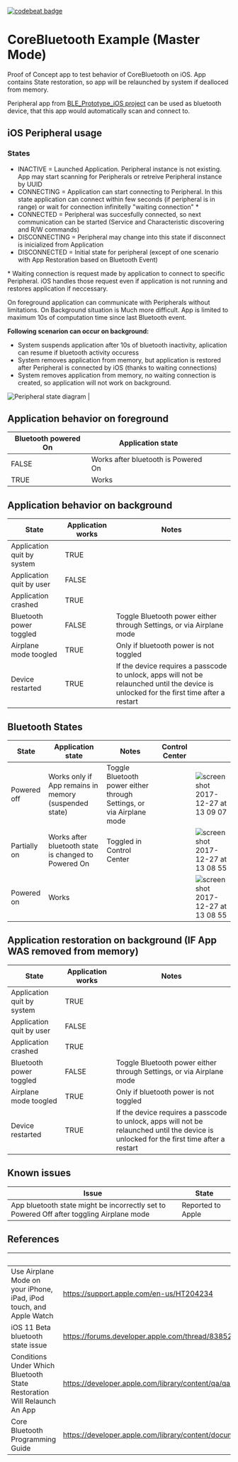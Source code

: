 [![codebeat badge](https://codebeat.co/badges/42817019-0933-41c7-b3e4-0abe9c2405b3)](https://codebeat.co/projects/github-com-qase-corebluetooth_master_example-master-59d48dfd-4525-4ab8-8b89-3184ba63ac11)

# CoreBluetooth Example (Master Mode)


Proof of Concept app to test behavior of CoreBluetooth on iOS. App contains State restoration, so app will be relaunched by system if dealloced from memory.

Peripheral app from [BLE_Prototype_iOS project](https://github.com/Qase/BLE_Prototype_iOS) can be used as bluetooth device, that this app would automatically scan and connect to.

## iOS Peripheral usage

### States
* INACTIVE = Launched Application. Peripheral instance is not existing. App may start scanning for Peripherals or retreive Peripheral instance by UUID
* CONNECTING = Application can start connecting to Peripheral. In this state application can connect within few seconds (if peripheral is in range) or wait for connection infinitelly "waiting connection" *
* CONNECTED = Peripheral was succesfully connected, so next communication can be started (Service and Characteristic discovering and R/W commands)
* DISCONNECTING = Peripheral may change into this state if disconnect is inicialized from Application
* DISCONNECTED = Initial state for peripheral (except of one scenario with App Restoration based on Bluetooth Event)

\* Waiting connection is request made by application to connect to specific Peripheral. iOS handles those request even if application is not running and restores application if neccessary.

On foreground application can communicate with Peripherals without limitations. On Background situation is Much more difficult. App is limited to maximum 10s of computation time since last Bluetooth event.

**Following scenarion can occur on background:**

* System suspends application after 10s of bluetooth inactivity, aplication can resume if bluetooth activity occuress
* System removes application from memory, but application is restored after Peripheral is connected by iOS (thanks to waiting connections) 
* System removes application from memory, no waiting connection is created, so application will not work on background.


![Peripheral state diagram](https://user-images.githubusercontent.com/5677479/54940619-5c2aaf00-4f2b-11e9-8bfa-ec5c293bb022.png) | 

## Application behavior on foreground

| Bluetooth powered On | Application state                   |  |  |  | 
|----------------------|-------------------------------------|--|--|--| 
| FALSE                | Works after bluetooth is Powered On |  |  |  | 
| TRUE                 | Works                               |  |  |  | 


## Application behavior on background

| State                      | Application works | Notes                                                                                                                                    | 
|----------------------------|-------------------|------------------------------------------------------------------------------------------------------------------------------------------| 
| Application quit by system | TRUE              |                                                                                                                                          | 
| Application quit by user   | FALSE             |                                                                                                                                          | 
| Application crashed        | TRUE              |                                                                                                                                          | 
| Bluetooth power toggled    | FALSE             | Toggle Bluetooth power either through Settings, or via Airplane mode                                                                     | 
| Airplane mode toogled      | TRUE              | Only if bluetooth power is not toggled                                                                                                   | 
| Device restarted           | TRUE              | If the device requires a passcode to unlock, apps will not be relaunched until the device is unlocked for the first time after a restart | 


## Bluetooth States
| State        | Application state                                     | Notes                                                                | Control Center |  | 
|--------------|-------------------------------------------------------|----------------------------------------------------------------------|----------------|--| 
| Powered off  | Works only if App remains in memory (suspended state) | Toggle Bluetooth power either through Settings, or via Airplane mode |                | ![screen shot 2017-12-27 at 13 09 07](https://user-images.githubusercontent.com/5677479/34609561-94a507d4-f21d-11e7-86d5-5a641311203a.png) | 
| Partially on | Works after bluetooth state is changed to Powered On  | Toggled in Control Center                                            |                | ![screen shot 2017-12-27 at 13 08 55](https://user-images.githubusercontent.com/5677479/34609557-911bf26c-f21d-11e7-9787-7e88752efbf1.png) | 
| Powered on   | Works                                                 |                                                                      |                | ![screen shot 2017-12-27 at 13 08 55](https://user-images.githubusercontent.com/5677479/34609555-8e1e4f6a-f21d-11e7-9b4c-4aef7554617a.png) | 


## Application restoration on background (IF App WAS removed from memory)

| State                      | Application works | Notes                                                                                                                                    | 
|----------------------------|-------------------|------------------------------------------------------------------------------------------------------------------------------------------| 
| Application quit by system | TRUE              |                                                                                                                                          | 
| Application quit by user   | FALSE             |                                                                                                                                          | 
| Application crashed        | TRUE              |                                                                                                                                          | 
| Bluetooth power toggled    | FALSE             | Toggle Bluetooth power either through Settings, or via Airplane mode                                                                     | 
| Airplane mode toogled      | TRUE              | Only if bluetooth power is not toggled                                                                                                   | 
| Device restarted           | TRUE              | If the device requires a passcode to unlock, apps will not be relaunched until the device is unlocked for the first time after a restart | 



## Known issues

| Issue                                                                                    | State             | 
|------------------------------------------------------------------------------------------|-------------------| 
| App bluetooth state might be incorrectly set to Powered Off after toggling Airplane mode | Reported to Apple | 


## References

|                                                                         | Link                                                                                                                                                   | 
|-------------------------------------------------------------------------|--------------------------------------------------------------------------------------------------------------------------------------------------------| 
| Use Airplane Mode on your iPhone, iPad, iPod touch, and Apple Watch     | https://support.apple.com/en-us/HT204234                                                                                                               | 
| iOS 11 Beta bluetooth state issue                                       | https://forums.developer.apple.com/thread/83852                                                                                                        | 
| Conditions Under Which Bluetooth State Restoration Will Relaunch An App | https://developer.apple.com/library/content/qa/qa1962/_index.html                                                                                      | 
| Core Bluetooth Programming Guide                                        | https://developer.apple.com/library/content/documentation/NetworkingInternetWeb/Conceptual/CoreBluetooth_concepts/AboutCoreBluetooth/Introduction.html | 



